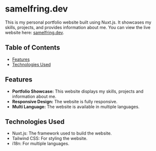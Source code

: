 # samelfring.dev

This is my personal portfolio website built using Nuxt.js. It showcases my skills, projects, and provides information about me. You can view the live website here: [samelfring.dev](https://samelfring.dev).
## Table of Contents

- [Features](#features)
- [Technologies Used](#technologies-used)

## Features

- **Portfolio Showcase:** This website displays my skills, projects and information about me.
- **Responsive Design:** The website is fully responsive.
- **Multi Language:** The website is available in multiple languages.

## Technologies Used

- Nuxt.js: The framework used to build the website.
- Tailwind CSS: For styling the website.
- i18n: For multiple languages.
